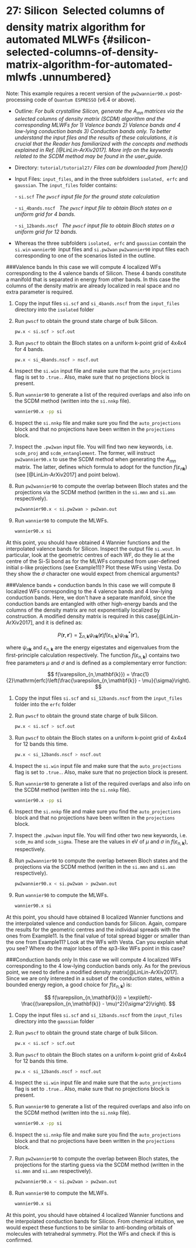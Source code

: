 # 27: Silicon &#151; Selected columns of density matrix algorithm for automated MLWFs {#silicon-selected-columns-of-density-matrix-algorithm-for-automated-mlwfs .unnumbered}

Note: This example requires a recent version of the `pw2wannier90.x`
post-processing code of `Quantum ESPRESSO` (v6.4 or above).

-   Outline: *For bulk crystalline Silicon, generate the $A_{mn}$
    matrices via the selected columns of density matrix (SCDM) algorithm
    and the corresponding MLWFs for 1) Valence bands 2) Valence bands
    and 4 low-lying conduction bands 3) Conduction bands only. To better
    understand the input files and the results of these calculations, it
    is crucial that the Reader has familiarized with the concepts and
    methods explained in Ref. [@LinLin-ArXiv2017]. More info on the
    keywords related to the SCDM method may be found in the user_guide.*

-   Directory: `tutorial/tutorial27/` *Files can be downloaded from [here]{}*

-   Input Files: `input_files`, and in the three subfolders
    `isolated, erfc` and `gaussian`. The `input_files` folder contains:

    \-    `si.scf` *The `pwscf` input file for the ground
        state calculation*

    \-    `si_4bands.nscf ` *The `pwscf` input file to obtain
        Bloch states on a uniform grid for 4 bands.*

    \-    `si_12bands.nscf ` *The `pwscf` input file to
        obtain Bloch states on a uniform grid for 12 bands.*

-    Whereas the three subfolders `isolated, erfc` and `gaussian`
    contain the `si.win` `wannier90`  input files and `si.pw2wan`
    `pw2wannier90` input files each corresponding to one of the
    scenarios listed in the outline.


###Valence bands 
In this case we will compute 4 localized WFs
corresponding to the 4 valence bands of Silicon. These 4 bands
constitute a manifold that is separated in energy from other bands.
In this case the columns of the density matrix are already localized
in real space and no extra parameter is required.

1.  Copy the input files `si.scf` and `si_4bands.nscf` from the
    `input_files` directory into the `isolated` folder

2.  Run `pwscf` to obtain the ground state charge of
    bulk Silicon.

    ```bash title="Terminal"
    pw.x < si.scf > scf.out
    ```

3.  Run `pwscf` to obtain the Bloch states on a uniform
    k-point grid of 4x4x4 for 4 bands.

    ```bash title="Terminal"
    pw.x < si_4bands.nscf > nscf.out
    ```

4.  Inspect the `si.win` input file and make sure that the
    `auto_projections` flag is set to `.true.`. Also, make sure that
    no projections block is present.

5.  Run `wannier90` to generate a list of the required overlaps and
    also info on the SCDM method (written into the `si.nnkp` file).

    ```bash title="Terminal"
    wannier90.x -pp si
    ```

6.  Inspect the `si.nnkp` file and make sure you find the
    `auto_projections` block and that no projections have been
    written in the `projections` block.

7.  Inspect the `.pw2wan` input file. You will find two new
    keywords, i.e. `scdm_proj` and `scdm_entanglement`. The former,
    will instruct `pw2wannier90.x` to use the SCDM method when
    generating the $A_{mn}$ matrix. The latter, defines which
    formula to adopt for the function $f(\varepsilon_{n\mathbf{k}})$
    (see [@LinLin-ArXiv2017] and point below).

8.  Run `pw2wannier90` to compute the overlap between Bloch states
    and the projections via the SCDM method (written in the `si.mmn`
    and `si.amn` respectively).

    ```bash title="Terminal"
    pw2wannier90.x < si.pw2wan > pw2wan.out
    ```

9.  Run `wannier90` to compute the MLWFs.

    ```bash title="Terminal"
    wannier90.x si
    ```

At this point, you should have obtained 4 Wannier functions and
the interpolated valence bands for Silicon. Inspect the output
file `si.wout`. In particular, look at the geometric centres of
each WF, do they lie at the centre of the Si-Si bond as for the
MLWFs computed from user-defined initial $s$-like projections
(see Example11)? Plot these WFs using Vesta. Do they show the
$\sigma$ character one would expect from chemical arguments?

###Valence bands + conduction bands 
In this case we will compute 8
localized WFs corresponding to the 4 valence bands and 4 low-lying
conduction bands. Here, we don't have a separate manifold, since the
conduction bands are entangled with other high-energy bands and the
columns of the density matrix are not exponentially localized by
construction. A modified density matrix is required in this
case[@LinLin-ArXiv2017], and it is defined as:

$$
P(\mathbf{r},\mathbf{r}') = \sum_{n,\mathbf{k}} \psi_{n\mathbf{k}}(\mathbf{r})f(\varepsilon_{n,\mathbf{k}})\psi_{n\mathbf{k}}^\ast(\mathbf{r}'),
$$

where $\psi_{n\mathbf{k}}$ and $\varepsilon_{n,\mathbf{k}}$ are the
energy eigestates and eigenvalues from the first-principle
calculation respectively. The function
$f(\varepsilon_{n,\mathbf{k}})$ contains two free parameters $\mu$
and $\sigma$ and is defined as a complementary error function:

$$
f(\varepsilon_{n,\mathbf{k}}) = \frac{1}{2}\mathrm{erfc}\left(\frac{\varepsilon_{n,\mathbf{k}} - \mu}{\sigma}\right).
$$

1.  Copy the input files `si.scf` and `si_12bands.nscf` from the
    `input_files` folder into the `erfc` folder

2.  Run `pwscf` to obtain the ground state charge of
    bulk Silicon.

    ```bash title="Terminal"
    pw.x < si.scf > scf.out
    ```

3.  Run `pwscf` to obtain the Bloch states on a uniform
    k-point grid of 4x4x4 for 12 bands this time.

    ```bash title="Terminal"
    pw.x < si_12bands.nscf > nscf.out
    ```

4.  Inspect the `si.win` input file and make sure that the
    `auto_projections` flag is set to `.true.`. Also, make sure that
    no projection block is present.

5.  Run `wannier90` to generate a list of the required overlaps and
    also info on the SCDM method (written into the `si.nnkp` file).

    ```bash title="Terminal"
    wannier90.x -pp si
    ```

6.  Inspect the `si.nnkp` file and make sure you find the
    `auto_projections` block and that no projections have been
    written in the `projections` block.

7.  Inspect the `.pw2wan` input file. You will find other two new
    keywords, i.e. `scdm_mu` and `scdm_sigma`. These are the values
    in eV of $\mu$ and $\sigma$ in $f(\varepsilon_{n,\mathbf{k}})$,
    respectively.

8.  Run `pw2wannier90` to compute the overlap between Bloch states
    and the projections via the SCDM method (written in the `si.mmn`
    and `si.amn` respectively).

    ```bash title="Terminal"
    pw2wannier90.x < si.pw2wan > pw2wan.out
    ```

9.  Run `wannier90` to compute the MLWFs.

    ```bash title="Terminal"
    wannier90.x si
    ```

At this point, you should have obtained 8 localized Wannier
functions and the interpolated valence and conduction bands for
Silicon. Again, compare the results for the geometric centres
and the individual spreads with the ones from Example11. Is the
final value of total spread bigger or smaller than the one from
Example11? Look at the WFs with Vesta. Can you explain what you
see? Where do the major lobes of the $sp3$-like WFs point in
this case?

###Conduction bands only 
In this case we will compute 4 localized WFs
corresponding to the 4 low-lying conduction bands only. As for the
previous point, we need to define a modified density
matrix[@LinLin-ArXiv2017]. Since we are only interested in a subset
of the conduction states, within a bounded energy region, a good
choice for $f(\varepsilon_{n,\mathbf{k}})$ is:

$$
f(\varepsilon_{n,\mathbf{k}}) = \exp\left(-\frac{(\varepsilon_{n,\mathbf{k}} - \mu)^2}{\sigma^2}\right).
$$


1.  Copy the input files `si.scf` and `si_12bands.nscf` from the
    `input_files` directory into the `gaussian` folder

2.  Run `pwscf` to obtain the ground state charge of
    bulk Silicon.

    ```bash title="Terminal"
    pw.x < si.scf > scf.out
    ```

3.  Run `pwscf` to obtain the Bloch states on a uniform
    k-point grid of 4x4x4 for 12 bands this time.

    ```bash title="Terminal"
    pw.x < si_12bands.nscf > nscf.out
    ```

4.  Inspect the `si.win` input file and make sure that the
    `auto_projections` flag is set to `.true.`. Also, make sure that
    no projections block is present.

5.  Run `wannier90` to generate a list of the required overlaps and
    also info on the SCDM method (written into the `si.nnkp` file).

    ```bash title="Terminal"
    wannier90.x -pp si
    ```

6.  Inspect the `si.nnkp` file and make sure you find the
    `auto_projections` block and that no projections have been
    written in the `projections` block.

7.  Run `pw2wannier90` to compute the overlap between Bloch states,
    the projections for the starting guess via the SCDM method
    (written in the `si.mmn` and `si.amn` respectively).

    ```bash title="Terminal"
    pw2wannier90.x < si.pw2wan > pw2wan.out
    ``` 

8.  Run `wannier90` to compute the MLWFs.

    ```bash title="Terminal"
    wannier90.x si
    ```

At this point, you should have obtained 4 localized Wannier
functions and the interpolated conduction bands for Silicon.
From chemical intuition, we would expect these functions to be
similar to anti-bonding orbitals of molecules with tetrahedral
symmetry. Plot the WFs and check if this is confirmed.



